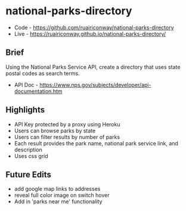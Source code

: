 # national-parks-directory

- Code - https://github.com/ruairiconway/national-parks-directory
- Live - https://ruairiconway.github.io/national-parks-directory/

## Brief
Using the National Parks Service API, create a directory that uses state postal codes as search terms.

- API Doc - https://www.nps.gov/subjects/developer/api-documentation.htm

## Highlights

- API Key protected by a proxy using Heroku
- Users can browse parks by state
- Users can filter results by number of parks
- Each result provides the park name, national park service link, and description
- Uses css grid

## Future Edits

- add google map links to addresses
- reveal full color image on switch hover
- Add in 'parks near me' functionality
